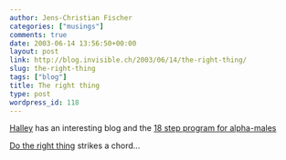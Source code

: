 ```yaml
---
author: Jens-Christian Fischer
categories: ["musings"]
comments: true
date: 2003-06-14 13:56:50+00:00
layout: post
link: http://blog.invisible.ch/2003/06/14/the-right-thing/
slug: the-right-thing
tags: ["blog"]
title: The right thing
type: post
wordpress_id: 118
---
```


[Halley](http://www.halleyscomment.blogspot.com/) has an interesting blog and the [18 step program for alpha-males](http://www.halleyscomment.blogspot.com/2003_01_19_halleyscomment_archive.html#90227857)

[Do the right thing](http://www.halleyscomment.blogspot.com/2003_01_19_halleyscomment_archive.html#90227857) strikes a chord...
